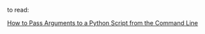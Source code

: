 to read: 

[How to Pass Arguments to a Python Script from the Command Line](https://opensourceoptions.com/blog/how-to-pass-arguments-to-a-python-script-from-the-command-line/)

